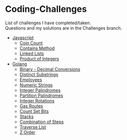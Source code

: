 # Coding-Challenges
List of challenges I have completed/taken.<br />
Questions and my solutions are in the Challenges branch.
- [Javascript](../../tree/Challenges/Javascript)
  - [Coin Count](../../tree/Challenges/Javascript/Coins)
  - [Contains Method](../../tree/Challenges/Javascript/Contains)
  - [Linked Lists](../../tree/Challenges/Javascript/Linked%20Lists)
  - [Product of Integers](../../tree/Challenges/Javascript/Product)<br />
- [Golang](../../tree/Challenges/Golang)
  - [Binary - Decimal Conversions](../../tree/Challenges/Golang/Conversion)
  - [Distinct Substrings](../../tree/Challenges/Golang/Distinct)
  - [Employees](../../tree/Challenges/Golang/Employees)
  - [Numeric Strings](../../tree/Challenges/Golang/Numeric)
  - [Integer Palindromes](../../tree/Challenges/Golang/Palindrome)
  - [Partition Palindromes](../../tree/Challenges/Golang/Partition)
  - [Integer Rotations](../../tree/Challenges/Golang/Rotations)
  - [Gas Routes](../../tree/Challenges/Golang/Routes)
  - [Count Set Bits](../../tree/Challenges/Golang/Set%20Bits)
  - [Stacks](../../tree/Challenges/Golang/Stack)
  - [Combination of Steps](../../tree/Challenges/Golang/Stairs)
  - [Traverse List](../../tree/Challenges/Golang/Traverse%20Linked%20List)
  - [Z Order](../../tree/Challenges/Golang/Z_Order)<br />
